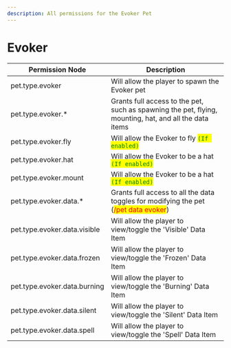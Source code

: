 ```yaml
---
description: All permissions for the Evoker Pet
---
```



# Evoker
| Permission Node | Description |
| - | - |
| pet.type.evoker | Will allow the player to spawn the Evoker pet |
| pet.type.evoker.* | Grants full access to the pet, such as spawning the pet, flying, mounting, hat, and all the data items |
| pet.type.evoker.fly | Will allow the Evoker to fly <mark style="color:green;">`(If enabled)`</mark> |
| pet.type.evoker.hat | Will allow the Evoker to be a hat <mark style="color:green;">`(If enabled)`</mark> |
| pet.type.evoker.mount | Will allow the Evoker to be a hat <mark style="color:green;">`(If enabled)`</mark> |
| pet.type.evoker.data.* | Grants full access to all the data toggles for modifying the pet (<mark style="color:red;">/pet data evoker</mark>) |
| pet.type.evoker.data.visible | Will allow the player to view/toggle the 'Visible' Data Item |
| pet.type.evoker.data.frozen | Will allow the player to view/toggle the 'Frozen' Data Item |
| pet.type.evoker.data.burning | Will allow the player to view/toggle the 'Burning' Data Item |
| pet.type.evoker.data.silent | Will allow the player to view/toggle the 'Silent' Data Item |
| pet.type.evoker.data.spell | Will allow the player to view/toggle the 'Spell' Data Item |

